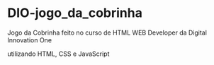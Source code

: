 # DIO-jogo_da_cobrinha

Jogo da Cobrinha feito no curso de HTML WEB Developer da Digital Innovation One 

utilizando HTML, CSS e JavaScript
